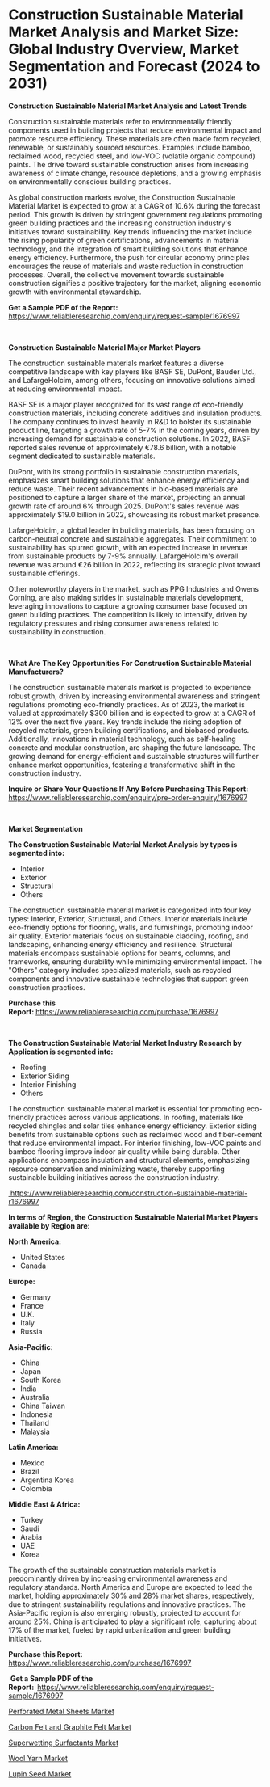 <p><h1>Construction Sustainable Material Market Analysis and Market Size: Global Industry Overview, Market Segmentation and Forecast (2024 to 2031)</h1></p><p><strong>Construction Sustainable Material Market Analysis and Latest Trends</strong></p>
<p><p>Construction sustainable materials refer to environmentally friendly components used in building projects that reduce environmental impact and promote resource efficiency. These materials are often made from recycled, renewable, or sustainably sourced resources. Examples include bamboo, reclaimed wood, recycled steel, and low-VOC (volatile organic compound) paints. The drive toward sustainable construction arises from increasing awareness of climate change, resource depletions, and a growing emphasis on environmentally conscious building practices.</p><p>As global construction markets evolve, the Construction Sustainable Material Market is expected to grow at a CAGR of 10.6% during the forecast period. This growth is driven by stringent government regulations promoting green building practices and the increasing construction industry's initiatives toward sustainability. Key trends influencing the market include the rising popularity of green certifications, advancements in material technology, and the integration of smart building solutions that enhance energy efficiency. Furthermore, the push for circular economy principles encourages the reuse of materials and waste reduction in construction processes. Overall, the collective movement towards sustainable construction signifies a positive trajectory for the market, aligning economic growth with environmental stewardship.</p></p>
<p><strong>Get a Sample PDF of the Report:&nbsp;</strong> <a href="https://www.reliableresearchiq.com/enquiry/request-sample/1676997?utm_campaign=99&utm_medium=2&utm_source=Github&utm_content=ia&utm_term=11122024&utm_id=construction-sustainable-material">https://www.reliableresearchiq.com/enquiry/request-sample/1676997</a></p>
<p>&nbsp;</p>
<p><strong>Construction Sustainable Material Major Market Players</strong></p>
<p><p>The construction sustainable materials market features a diverse competitive landscape with key players like BASF SE, DuPont, Bauder Ltd., and LafargeHolcim, among others, focusing on innovative solutions aimed at reducing environmental impact.</p><p>BASF SE is a major player recognized for its vast range of eco-friendly construction materials, including concrete additives and insulation products. The company continues to invest heavily in R&D to bolster its sustainable product line, targeting a growth rate of 5-7% in the coming years, driven by increasing demand for sustainable construction solutions. In 2022, BASF reported sales revenue of approximately €78.6 billion, with a notable segment dedicated to sustainable materials.</p><p>DuPont, with its strong portfolio in sustainable construction materials, emphasizes smart building solutions that enhance energy efficiency and reduce waste. Their recent advancements in bio-based materials are positioned to capture a larger share of the market, projecting an annual growth rate of around 6% through 2025. DuPont's sales revenue was approximately $19.0 billion in 2022, showcasing its robust market presence.</p><p>LafargeHolcim, a global leader in building materials, has been focusing on carbon-neutral concrete and sustainable aggregates. Their commitment to sustainability has spurred growth, with an expected increase in revenue from sustainable products by 7-9% annually. LafargeHolcim's overall revenue was around €26 billion in 2022, reflecting its strategic pivot toward sustainable offerings.</p><p>Other noteworthy players in the market, such as PPG Industries and Owens Corning, are also making strides in sustainable materials development, leveraging innovations to capture a growing consumer base focused on green building practices. The competition is likely to intensify, driven by regulatory pressures and rising consumer awareness related to sustainability in construction.</p></p>
<p>&nbsp;</p>
<p><strong>What Are The Key Opportunities For Construction Sustainable Material Manufacturers?</strong></p>
<p><p>The construction sustainable materials market is projected to experience robust growth, driven by increasing environmental awareness and stringent regulations promoting eco-friendly practices. As of 2023, the market is valued at approximately $300 billion and is expected to grow at a CAGR of 12% over the next five years. Key trends include the rising adoption of recycled materials, green building certifications, and biobased products. Additionally, innovations in material technology, such as self-healing concrete and modular construction, are shaping the future landscape. The growing demand for energy-efficient and sustainable structures will further enhance market opportunities, fostering a transformative shift in the construction industry.</p></p>
<p><strong>Inquire or Share Your Questions If Any Before Purchasing This Report:</strong> <a href="https://www.reliableresearchiq.com/enquiry/pre-order-enquiry/1676997?utm_campaign=99&utm_medium=2&utm_source=Github&utm_content=ia&utm_term=11122024&utm_id=construction-sustainable-material">https://www.reliableresearchiq.com/enquiry/pre-order-enquiry/1676997</a></p>
<p>&nbsp;</p>
<p><strong>Market Segmentation</strong></p>
<p><strong>The Construction Sustainable Material Market Analysis by types is segmented into:</strong></p>
<p><ul><li>Interior</li><li>Exterior</li><li>Structural</li><li>Others</li></ul></p>
<p><p>The construction sustainable material market is categorized into four key types: Interior, Exterior, Structural, and Others. Interior materials include eco-friendly options for flooring, walls, and furnishings, promoting indoor air quality. Exterior materials focus on sustainable cladding, roofing, and landscaping, enhancing energy efficiency and resilience. Structural materials encompass sustainable options for beams, columns, and frameworks, ensuring durability while minimizing environmental impact. The "Others" category includes specialized materials, such as recycled components and innovative sustainable technologies that support green construction practices.</p></p>
<p><strong>Purchase this Report:&nbsp;</strong><a href="https://www.reliableresearchiq.com/purchase/1676997?utm_campaign=99&utm_medium=2&utm_source=Github&utm_content=ia&utm_term=11122024&utm_id=construction-sustainable-material">https://www.reliableresearchiq.com/purchase/1676997</a></p>
<p>&nbsp;</p>
<p><strong>The Construction Sustainable Material Market Industry Research by Application is segmented into:</strong></p>
<p><ul><li>Roofing</li><li>Exterior Siding</li><li>Interior Finishing</li><li>Others</li></ul></p>
<p><p>The construction sustainable material market is essential for promoting eco-friendly practices across various applications. In roofing, materials like recycled shingles and solar tiles enhance energy efficiency. Exterior siding benefits from sustainable options such as reclaimed wood and fiber-cement that reduce environmental impact. For interior finishing, low-VOC paints and bamboo flooring improve indoor air quality while being durable. Other applications encompass insulation and structural elements, emphasizing resource conservation and minimizing waste, thereby supporting sustainable building initiatives across the construction industry.</p></p>
<p><a href="https://www.reliableresearchiq.com/construction-sustainable-material-r1676997?utm_campaign=99&utm_medium=2&utm_source=Github&utm_content=ia&utm_term=11122024&utm_id=construction-sustainable-material">&nbsp;https://www.reliableresearchiq.com/construction-sustainable-material-r1676997</a></p>
<p><strong>In terms of Region, the Construction Sustainable Material Market Players available by Region are:</strong></p>
<p>
    <p> <strong> North America: </strong>
        <ul>
            <li>United States</li>
            <li>Canada</li>
        </ul>
        </p> 
    <p> <strong> Europe: </strong>
        <ul>
            <li>Germany</li>
            <li>France</li>
            <li>U.K.</li>
            <li>Italy</li>
            <li>Russia</li>
        </ul>
        </p> 
    <p> <strong> Asia-Pacific: </strong>
        <ul>
            <li>China</li>
            <li>Japan</li>
            <li>South Korea</li>
            <li>India</li>
            <li>Australia</li>
            <li>China Taiwan</li>
            <li>Indonesia</li>
            <li>Thailand</li>
            <li>Malaysia</li>
        </ul>
        </p> 
    <p> <strong> Latin America: </strong>
        <ul>
            <li>Mexico</li>
            <li>Brazil</li>
            <li>Argentina Korea</li>
            <li>Colombia</li>
        </ul>
        </p> 
    <p> <strong> Middle East & Africa: </strong>
        <ul>
            <li>Turkey</li>
            <li>Saudi</li>
            <li>Arabia</li>
            <li>UAE</li>
            <li>Korea</li>
        </ul>
    </p>
    </p>
<p><p>The growth of the sustainable construction materials market is predominantly driven by increasing environmental awareness and regulatory standards. North America and Europe are expected to lead the market, holding approximately 30% and 28% market shares, respectively, due to stringent sustainability regulations and innovative practices. The Asia-Pacific region is also emerging robustly, projected to account for around 25%. China is anticipated to play a significant role, capturing about 17% of the market, fueled by rapid urbanization and green building initiatives.</p></p>
<p><strong>Purchase this Report: </strong><a href="https://www.reliableresearchiq.com/purchase/1676997?utm_campaign=99&utm_medium=2&utm_source=Github&utm_content=ia&utm_term=11122024&utm_id=construction-sustainable-material">https://www.reliableresearchiq.com/purchase/1676997</a></p>
<p>&nbsp;<strong>Get a Sample PDF of the Report:&nbsp;&nbsp;</strong><a href="https://www.reliableresearchiq.com/enquiry/request-sample/1676997?utm_campaign=99&utm_medium=2&utm_source=Github&utm_content=ia&utm_term=11122024&utm_id=construction-sustainable-material">https://www.reliableresearchiq.com/enquiry/request-sample/1676997</a></p>
<p><strong></strong></p>
<p><p><a href="https://www.linkedin.com/pulse/perforated-metal-sheets-market-revenue-projections-projected-fjphf?utm_campaign=99&utm_medium=2&utm_source=Github&utm_content=ia&utm_term=11122024&utm_id=construction-sustainable-material">Perforated Metal Sheets Market</a></p><p><a href="https://www.linkedin.com/pulse/c-hannibex-sqmmf?utm_campaign=99&utm_medium=2&utm_source=Github&utm_content=ia&utm_term=11122024&utm_id=construction-sustainable-material">Carbon Felt and Graphite Felt Market</a></p><p><a href="https://www.linkedin.com/pulse/forecasts-superwetting-surfactants-market-anticipated-86-cagr-skoaf?utm_campaign=99&utm_medium=2&utm_source=Github&utm_content=ia&utm_term=11122024&utm_id=construction-sustainable-material">Superwetting Surfactants Market</a></p><p><a href="https://www.linkedin.com/pulse/regional-adaptations-global-wool-yarn-market-trends-overview-nve9f?utm_campaign=99&utm_medium=2&utm_source=Github&utm_content=ia&utm_term=11122024&utm_id=construction-sustainable-material">Wool Yarn Market</a></p><p><a href="https://www.linkedin.com/pulse/projected-revenue-growth-lupin-seed-market-63-cagr-2024-2031-8eedf?utm_campaign=99&utm_medium=2&utm_source=Github&utm_content=ia&utm_term=11122024&utm_id=construction-sustainable-material">Lupin Seed Market</a></p></p>